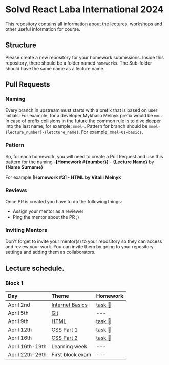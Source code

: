 # Solvd React Laba International 2024

This repository contains all information about the lectures, workshops and other useful information
for course.

## Structure

Please create a new repository for your homework submissions. Inside this repository, there should
be a folder named `homeworks`. The Sub-folder should have the same name as a lecture name.

## Pull Requests

### Naming

Every branch in upstream must starts with a prefix that is based on user initials. For example, for
a developer Mykhailo Melnyk prefix would be `mm-`. In case of prefix collisions in the future the
common rule is to dive deeper into the last name, for example: `mmel-`. Pattern for branch should be
`mmel-{lecture_number}-{letcture_name}`. For example, `mmel-01-basics`.

### Pattern

So, for each homework, you will need to create a Pull Request and use this pattern for the
naming -**[Homework #{number}]** - **{Lecture Name}** by **{Name Surname}**

For example **[Homework #3] - HTML by Vitalii Melnyk**

### Reviews

Once PR is created you have to do the following things:

- Assign your mentor as a reviewer
- Ping the mentor about the PR ;)

### Inviting Mentors

Don't forget to invite your mentor(s) to your repository so they can access and review your work.
You can invite them by going to your repository settings and adding them as collaborators.

## Lecture schedule.

### Block 1

| Day             | Theme                                              | Homework                                      |
| :-------------- | :------------------------------------------------- | :-------------------------------------------- |
| April 2nd       | [Internet Basics](./lectures/01-basics/README.md)  | [task 🔗](./lectures/01-basics/task.md)       |
| April 5th       | [Git](./lectures/02-git/README.md)                 | ---                                           |
| April 9th       | [HTML](./lectures/03-html-basics/README.md)        | [task 🔗](./lectures/03-html-basics/task.md)  |
| April 12th      | [CSS Part 1](./lectures/04-css/README.md)          | [task 🔗](./lectures/04-css/task.md)          |
| April 16th      | [CSS Part 2](./lectures/05-css-advanced/README.md) | [task 🔗](./lectures/05-css-advanced/task.md) |
| April 16th-19th | Learning week                                      | ---                                           |
| April 22th-26th | First block exam                                   | ---                                           |
